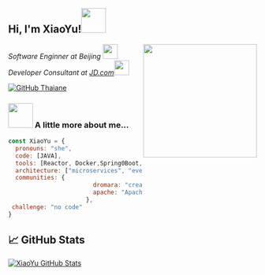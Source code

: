 <h2> Hi, I'm XiaoYu!<img src="https://media.giphy.com/media/mGcNjsfWAjY5AEZNw6/giphy.gif" width="50"></h2>
<img align='right' src="https://media.giphy.com/media/M9gbBd9nbDrOTu1Mqx/giphy.gif" width="230">
<p><em>Software Enginner at Beijing </a><img src="https://media.giphy.com/media/fYSnHlufseco8Fh93Z/giphy.gif" width="30"></br>Developer Consultant at <a href="https://www.jd.com">JD.com</a><img src="https://media.giphy.com/media/WUlplcMpOCEmTGBtBW/giphy.gif" width="30"> 
</em></p>

[![GitHub Thaiane](https://img.shields.io/github/followers/yu199195?label=follow&style=social)](https://github.com/Thaiane)


### <img src="https://media.giphy.com/media/VgCDAzcKvsR6OM0uWg/giphy.gif" width="50"> A little more about me...  

```javascript
const XiaoYu = {
  pronouns: "she",
  code: [JAVA],
  tools: [Reactor, Docker,Spring0Boot,Spring-Cloud],
  architecture: ["microservices", "event-driven", "design system pattern"],
  communities: {
                        dromara: "creator of https://dromara.org, author of soul, hmily",
                        apache: "Apache ShardingSphere Committer",
                      },
 challenge: "no code"
}
```

## &#x1f4c8; GitHub Stats

<a href="https://github.com/yu199195/yu199195">
  <img align="center" src="https://github-readme-stats.vercel.app/api?username=yu199195&show_icons=true&line_height=27&count_private=true&title_color=6aa6f8&text_color=8a919a&icon_color=6aa6f8&bg_color=0e1116" alt="XiaoYu GitHub Stats" />
</a>

